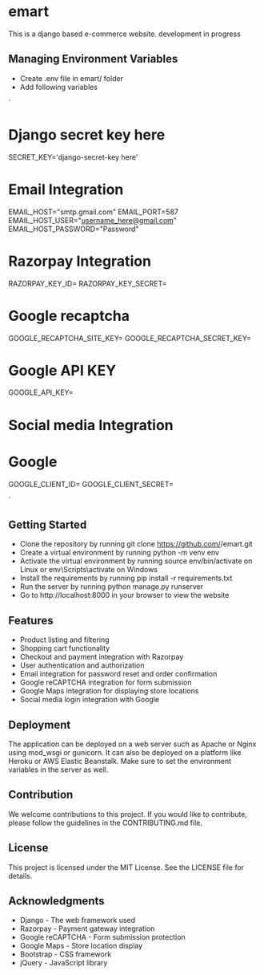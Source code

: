 # emart

This is a django based e-commerce website.
development in progress

## Managing Environment Variables

- Create .env file in emart/ folder
- Add following variables

`

  # Django secret key here
  SECRET_KEY='django-secret-key here'

  # Email Integration
  EMAIL_HOST="smtp.gmail.com"
  EMAIL_PORT=587
  EMAIL_HOST_USER="username_here@gmail.com"
  EMAIL_HOST_PASSWORD="Password"

  # Razorpay Integration
  RAZORPAY_KEY_ID=
  RAZORPAY_KEY_SECRET=

  # Google recaptcha
  GOOGLE_RECAPTCHA_SITE_KEY=
  GOOGLE_RECAPTCHA_SECRET_KEY=

  # Google API KEY
  GOOGLE_API_KEY=

  # Social media Integration
  # Google
  GOOGLE_CLIENT_ID=
  GOOGLE_CLIENT_SECRET=

`
## Getting Started

- Clone the repository by running git clone https://github.com/<username>/emart.git
- Create a virtual environment by running python -m venv env
- Activate the virtual environment by running source env/bin/activate on Linux or env\Scripts\activate on Windows
- Install the requirements by running pip install -r requirements.txt
- Run the server by running python manage.py runserver
- Go to http://localhost:8000 in your browser to view the website

## Features

- Product listing and filtering
- Shopping cart functionality
- Checkout and payment integration with Razorpay
- User authentication and authorization
- Email integration for password reset and order confirmation
- Google reCAPTCHA integration for form submission
- Google Maps integration for displaying store locations
- Social media login integration with Google

## Deployment

The application can be deployed on a web server such as Apache or Nginx using mod_wsgi or gunicorn. It can also be deployed on a platform like Heroku or AWS Elastic Beanstalk. Make sure to set the environment variables in the server as well.

## Contribution

We welcome contributions to this project. If you would like to contribute, please follow the guidelines in the CONTRIBUTING.md file.

## License

This project is licensed under the MIT License. See the LICENSE file for details.

## Acknowledgments

- Django - The web framework used
- Razorpay - Payment gateway integration
- Google reCAPTCHA - Form submission protection
- Google Maps - Store location display
- Bootstrap - CSS framework
- jQuery - JavaScript library
